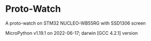 # Proto-Watch
A proto-watch on STM32 NUCLEO-WB55RG with SSD1306 screen

MicroPython v1.19.1 on 2022-06-17; darwin [GCC 4.2.1] version
